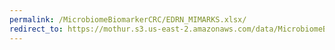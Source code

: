 ```yaml
---
permalink: /MicrobiomeBiomarkerCRC/EDRN_MIMARKS.xlsx/
redirect_to: https://mothur.s3.us-east-2.amazonaws.com/data/MicrobiomeBiomarkerCRC/EDRN_MIMARKS.xlsx
---
```


